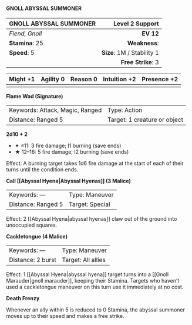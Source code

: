 #### GNOLL ABYSSAL SUMMONER

| GNOLL ABYSSAL SUMMONER |        **Level 2 Support** |
| :--------------------- | -------------------------: |
| *Fiend, Gnoll*         |                  **EV 12** |
| **Stamina**: 25        |              **Weakness**: |
| **Speed**: 5           | **Size**: 1M / Stability 1 |
|                        |         **Free Strike**: 3 |

| **Might** +1 | **Agility** 0 | **Reason** 0 | **Intuition** +2 | **Presence** +2 |
| ------------ | ------------- | ------------ | ---------------- | --------------- |
|              |               |              |                  |                 |

**Flame Wad (Signature)**

|                                 |                              |
| :------------------------------ | :--------------------------- |
| Keywords: Attack, Magic, Ranged | Type: Action                 |
| Distance: Ranged 5              | Target: 1 creature or object |

**2d10 + 2**

- ✦ ≤11: 3 fire damage; I1 burning (save ends)
- ★ 12–16: 5 fire damage; I2 burning (save ends)

Effect: A burning target takes 1d6 fire damage at the start of each of their turns until the condition ends.

**Call [[Abyssal Hyena|Abyssal Hyenas]] (3 Malice)**

|                    |                 |
| :----------------- | :-------------- |
| Keywords: —        | Type: Maneuver  |
| Distance: Ranged 5 | Target: Special |

Effect: 2 [[Abyssal Hyena|abyssal hyenas]] claw out of the ground into unoccupied squares.

**Cackletongue (4 Malice)**

|                   |                    |
| :---------------- | :----------------- |
| Keywords: —       | Type: Maneuver     |
| Distance: 2 burst | Target: All allies |

Effect: 1 [[Abyssal Hyena|abyssal hyena]] target turns into a [[Gnoll Marauder|gnoll marauder]], keeping their Stamina. Targets who haven’t used a cackletongue maneuver on this turn use it immediately at no cost.

**Death Frenzy**

Whenever an ally within 5 is reduced to 0 Stamina, the abyssal summoner moves up to their speed and makes a free strike.
